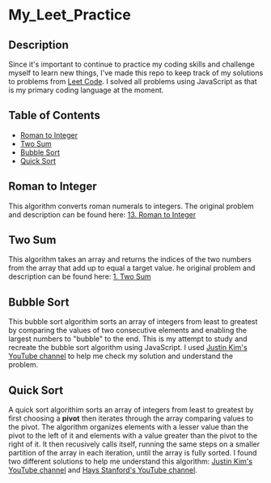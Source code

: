 # My_Leet_Practice

## Description
Since it's important to continue to practice my coding skills and challenge myself to learn new things, I've made this repo to keep track of my solutions to problems from [Leet Code](https://leetcode.com/). I solved all problems using JavaScript as that is my primary coding language at the moment. 

## Table of Contents 

- [Roman to Integer](#roman-to-integer)
- [Two Sum](#two-sum)
- [Bubble Sort](#bubble-sort)
- [Quick Sort](#quick-sort)

## Roman to Integer
This algorithm converts roman numerals to integers. The original problem and description can be found here: [13. Roman to Integer](https://leetcode.com/problems/roman-to-integer/)

## Two Sum
This algorithm takes an array and returns the indices of the two numbers from the array that add up to equal a target value. he original problem and description can be found here: [1. Two Sum](https://leetcode.com/problems/two-sum/)

## Bubble Sort
This bubble sort algorithim sorts an array of integers from least to greatest by comparing the values of two consecutive elements and enabling the largest numbers to "bubble" to the end. This is my attempt to study and recreate the bubble sort algorithm using JavaScript. I used [Justin Kim's YouTube channel](https://www.youtube.com/watch?v=IAeLoGzU4RE) to help me check my solution and understand the problem.

## Quick Sort
A quick sort algorithim sorts an array of integers from least to greatest by first choosing a **pivot** then iterates through the array comparing values to the pivot. The algorithm organizes elements with a lesser value than the pivot to the left of it and elements with a value greater than the pivot to the right of it. It then recusively calls itself, running the same steps on a smaller partition of the array in each iteration, until the array is fully sorted. I found two different solutions to help me understand this algorithm: [Justin Kim's YouTube channel](https://www.youtube.com/watch?v=P6XGSKO2RzI) and [Hays Stanford's YouTube channel](https://www.youtube.com/watch?v=Pp6hblquNy8).